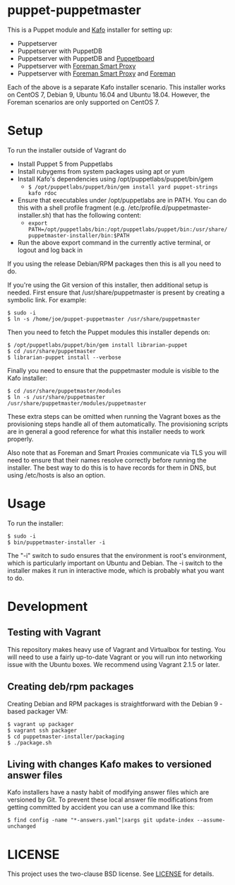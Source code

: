 # puppet-puppetmaster

This is a Puppet module and [Kafo](https://github.com/theforeman/kafo) installer for setting up:

* Puppetserver
* Puppetserver with PuppetDB
* Puppetserver with PuppetDB and [Puppetboard](https://github.com/voxpupuli/puppetboard)
* Puppetserver with [Foreman Smart Proxy](https://github.com/theforeman/smart-proxy)
* Puppetserver with [Foreman Smart Proxy](https://github.com/theforeman/smart-proxy) and [Foreman](https://github.com/theforeman/foreman)

Each of the above is a separate Kafo installer scenario. This installer works on CentOS 7, Debian 9, Ubuntu 16.04 and Ubuntu 18.04. However, the Foreman scenarios are only supported on CentOS 7.

# Setup

To run the installer outside of Vagrant do 

* Install Puppet 5 from Puppetlabs
* Install rubygems from system packages using apt or yum
* Install Kafo's dependencies using /opt/puppetlabs/puppet/bin/gem
    * ```$ /opt/puppetlabs/puppet/bin/gem install yard puppet-strings kafo rdoc```
* Ensure that executables under /opt/puppetlabs are in PATH. You can do this with a shell profile fragment (e.g. /etc/profile.d/puppetmaster-installer.sh) that has the following content:
    * ```export PATH=/opt/puppetlabs/bin:/opt/puppetlabs/puppet/bin:/usr/share/puppetmaster-installer/bin:$PATH```
* Run the above export command in the currently active terminal, or logout and log back in

If you using the release Debian/RPM packages then this is all you need to do.

If you're using the Git version of this installer, then additional setup is needed. First ensure that /usr/share/puppetmaster is present by creating a symbolic link. For example:

    $ sudo -i
    $ ln -s /home/joe/puppet-puppetmaster /usr/share/puppetmaster

Then you need to fetch the Puppet modules this installer depends on:

    $ /opt/puppetlabs/puppet/bin/gem install librarian-puppet
    $ cd /usr/share/puppetmaster
    $ librarian-puppet install --verbose

Finally you need to ensure that the puppetmaster module is visible to the Kafo installer:

    $ cd /usr/share/puppetmaster/modules
    $ ln -s /usr/share/puppetmaster /usr/share/puppetmaster/modules/puppetmaster

These extra steps can be omitted when running the Vagrant boxes as the provisioning steps handle all of them automatically. The provisioning scripts are in general a good reference for what this installer needs to work properly.

Also note that as Foreman and Smart Proxies communicate via TLS you will need to ensure that their names resolve correctly before running the installer. The best way to do this is to have records for them in DNS, but using /etc/hosts is also an option.

# Usage

To run the installer:

    $ sudo -i
    $ bin/puppetmaster-installer -i

The "-i" switch to sudo ensures that the environment is root's environment, which is particularly important on Ubuntu and Debian. The -i switch to the installer makes it run in interactive mode, which is probably what you want to do.

# Development

## Testing with Vagrant

This repository makes heavy use of Vagrant and Virtualbox for testing. You will need to use a fairly up-to-date Vagrant or you will run into networking issue with the Ubuntu boxes. We recommend using Vagrant 2.1.5 or later.

## Creating deb/rpm packages

Creating Debian and RPM packages is straightforward with the Debian 9 -based packager VM:

    $ vagrant up packager
    $ vagrant ssh packager
    $ cd puppetmaster-installer/packaging
    $ ./package.sh

## Living with changes Kafo makes to versioned answer files

Kafo installers have a nasty habit of modifying answer files which are versioned 
by Git. To prevent these local answer file modifications from getting committed 
by accident you can use a command like this:

    $ find config -name "*-answers.yaml"|xargs git update-index --assume-unchanged

# LICENSE

This project uses the two-clause BSD license. See [LICENSE](LICENSE) for details.
